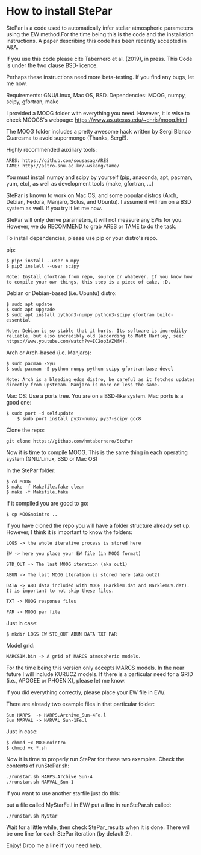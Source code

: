 How to install StePar
======================

StePar is a code used to automatically infer stellar atmospheric parameters using the EW method.For the time being this is the code and the installation instructions. A paper describing this code has been recently accepted in A&A. 

If you use this code please cite Tabernero et al. (2019), in press. This Code is under the two clause BSD-licence.

Perhaps these instructions need more beta-testing. If you find any bugs, let me now.

Requirements: GNU/Linux, Mac OS, BSD.
Dependencies: MOOG, numpy, scipy, gfortran, make

I provided a MOOG folder with everything you need. However, it is wise to check MOOGS's webpage: https://www.as.utexas.edu/~chris/moog.html 

The MOOG folder includes a pretty awesome hack written by Sergi Blanco Cuaresma to avoid supermongo (Thanks, Sergi!).

Highly recommended auxiliary tools:

	ARES: https://github.com/sousasag/ARES 
	TAME: http://astro.snu.ac.kr/~wskang/tame/

You must install numpy and scipy by yourself (pip, anaconda, apt, pacman, yum, etc), as well as development tools (make, gfortran, ...)

StePar is known to work on Mac OS, and some popular distros (Arch, Debian, Fedora, Manjaro, Solus, and Ubuntu). I assume it will run on a BSD system as well. If you try it let me now.

StePar will only derive parameters, it will not measure any EWs for you. However, we do RECOMMEND to grab ARES or TAME to do the task. 

To install dependencies, please use pip or your distro's repo.

pip:

	$ pip3 install --user numpy
	$ pip3 install --user scipy
	
	Note: Install gfortran from repo, source or whatever. If you know how to compile your own things, this step is a piece of cake, :D.

Debian or Debian-based (i.e. Ubuntu) distro:

	$ sudo apt update
	$ sudo apt upgrade
	$ sudo apt install python3-numpy python3-scipy gfortran build-essential

	Note: Debian is so stable that it hurts. Its software is incredibly reliable, but also incredibly old (according to Matt Hartley, see: https://www.youtube.com/watch?v=IC2op3AZMfM).
	
Arch or Arch-based (i.e. Manjaro):

	$ sudo pacman -Syu
	$ sudo pacman -S python-numpy python-scipy gfortran base-devel

	Note: Arch is a bleeding edge distro, be careful as it fetches updates directly from upstream. Manjaro is more or less the same.  

Mac OS:
	Use a ports tree. You are on a BSD-like system. Mac ports is a good one:

	$ sudo port -d selfupdate
        $ sudo port install py37-numpy py37-scipy gcc8

Clone the repo:

	git clone https://github.com/hmtabernero/StePar

Now it is time to compile MOOG. This is the same thing in each operating system (GNU/Linux, BSD or Mac OS)

In the StePar folder: 

	$ cd MOOG
	$ make -f Makefile.fake clean
	$ make -f Makefile.fake

If it compiled you are good to go:

	$ cp MOOGnointro ..

If you have cloned the repo you will have a folder structure already set up. However, I think it is important to know the folders:

	LOGS -> the whole iterative process is stored here
 	
	EW -> here you place your EW file (in MOOG format)
	
	STD_OUT -> The last MOOG iteration (aka out1)
	
	ABUN -> The last MOOG iteration is stored here (aka out2)

	DATA -> ABO data included with MOOG (Barklem.dat and BarklemUV.dat). It is important to not skip these files.

	TXT -> MOOG response files

	PAR -> MOOG par file
	
Just in case:
	
	$ mkdir LOGS EW STD_OUT ABUN DATA TXT PAR

Model grid:
	
	MARCS1M.bin -> A grid of MARCS atmospheric models. 
	
For the time being this version only accepts MARCS models. In the near future I will include KURUCZ models. If there is a particular need for a GRID (i.e., APOGEE or PHOENIX), please let me know.

If you did everything correctly, please place your EW file in EW/.  

There are already two example files in that particular folder: 

	Sun HARPS  -> HARPS.Archive_Sun-4Fe.l
	Sun NARVAL -> NARVAL_Sun-1Fe.l

Just in case:

	$ chmod +x MOOGnointro
	$ chmod +x *.sh

Now it is time to properly run StePar for these two examples. Check the contents of runStePar.sh:

	./runstar.sh HARPS.Archive_Sun-4
	./runstar.sh NARVAL_Sun-1

If you want to use another starfile just do this:

put a file called MyStarFe.l  in EW/
put a line in runStePar.sh called:

	./runstar.sh MyStar

Wait for a little while, then check StePar_results when it is done. There will be one line for each StePar iteration (by default 2).

Enjoy! Drop me a line if you need help.
